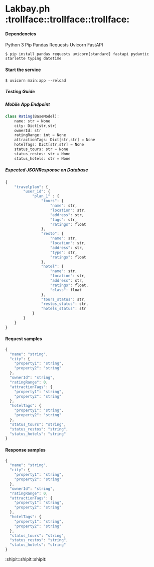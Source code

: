 # Lakbay.ph :trollface::trollface::trollface:

#### Dependencies
Python 3
Pip
Pandas
Requests
Uvicorn
FastAPI

```
$ pip install pandas requests uvicorn[standard] fastapi pydantic starlette typing datetime
```

#### Start the service
```
$ uvicorn main:app --reload
```

##### Testing Guide

##### Mobile App Endpoint
```javascript
class Rating(BaseModel):
	name: str = None
	city: Dict[str,str]
	ownerId: str
	ratingRange: int = None
	attractionTags: Dict[str,str] = None
	hotelTags: Dict[str,str] = None
	status_tours: str = None
	status_restos: str = None
	status_hotels: str = None
```
##### Expected JSONResponse on Database
```javascript
{
	"travelplan": {
		"user_id": {
			"plan_1" : {
				"tours": {
					"name": str,
					"location": str,
					"address": str,
					"tags": str,
					"ratings": float
				},
				"resto": {
					"name": str,
					"location": str,
					"address": str,
					"type": str,
					"ratings": float
				},
				"hotel": {
					"name": str,
					"location": str,
					"address": str,
					"ratings": float,
					"class": float
				},
				"tours_status": str,
				"restos_status": str,
				"hotels_status": str
			}
		}
	}
}
```

#### Request samples
```javascript
{
  "name": "string",
  "city": {
    "property1": "string",
    "property2": "string"
  },
  "ownerId": "string",
  "ratingRange": 0,
  "attractionTags": {
    "property1": "string",
    "property2": "string"
  },
  "hotelTags": {
    "property1": "string",
    "property2": "string"
  },
  "status_tours": "string",
  "status_restos": "string",
  "status_hotels": "string"
}
```

#### Response samples
```javascript
{
  "name": "string",
  "city": {
    "property1": "string",
    "property2": "string"
  },
  "ownerId": "string",
  "ratingRange": 0,
  "attractionTags": {
    "property1": "string",
    "property2": "string"
  },
  "hotelTags": {
    "property1": "string",
    "property2": "string"
  },
  "status_tours": "string",
  "status_restos": "string",
  "status_hotels": "string"
}
```
:shipit::shipit::shipit:
